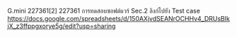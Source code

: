 G.mini 227361[2] 227361 การทดสอบซอฟต์แวร์ Sec.2 ลิงก์ไปยัง Test case
https://docs.google.com/spreadsheets/d/150AXjvdSEANrOCHHv4_DRUsBIkjX_z3ffppgxorye5g/edit?usp=sharing
